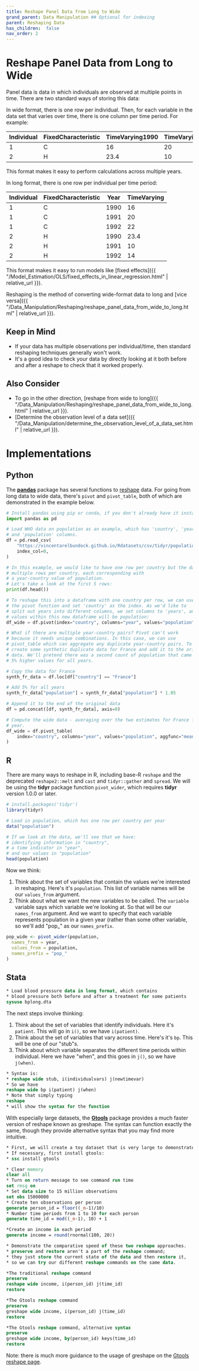 ```yaml
---
title: Reshape Panel Data from Long to Wide
grand_parent: Data Manipulation ## Optional for indexing
parent: Reshaping Data
has_children:  false
nav_order: 2
---
```


# Reshape Panel Data from Long to Wide

Panel data is data in which individuals are observed at multiple points in time. There are two standard ways of storing this data:

In wide format, there is one row per individual. Then, for each variable in the data set that varies over time, there is one column per time period. For example:

| Individual | FixedCharacteristic | TimeVarying1990 | TimeVarying1991 | TimeVarying1992 |
|------------|---------------------|-----------------|-----------------|-----------------|
| 1          | C                   | 16              | 20              | 22              |
| 2          | H                   | 23.4            | 10              | 14              |

This format makes it easy to perform calculations across multiple years.

In long format, there is one row per individual per time period:

| Individual | FixedCharacteristic | Year | TimeVarying |
|------------|---------------------|------|-------------|
| 1          | C                   | 1990 | 16          |
| 1          | C                   | 1991 | 20          |
| 1          | C                   | 1992 | 22          |
| 2          | H                   | 1990 | 23.4        |
| 2          | H                   | 1991 | 10          |
| 2          | H                   | 1992 | 14          |

This format makes it easy to run models like [fixed effects]({{ "/Model_Estimation/OLS/fixed_effects_in_linear_regression.html" | relative_url }}).

Reshaping is the method of converting wide-format data to long and [vice versa]({{ "/Data_Manipulation/Reshaping/reshape_panel_data_from_wide_to_long.html" | relative_url }}).

## Keep in Mind

- If your data has multiple observations per individual/time, then standard reshaping techniques generally won't work.
- It's a good idea to check your data by directly looking at it both before and after a reshape to check that it worked properly.

## Also Consider

- To go in the other direction, [reshape from wide to long]({{ "/Data_Manipulation/Reshaping/reshape_panel_data_from_wide_to_long.html" | relative_url }}).
- [Determine the observation level of a data set]({{ "/Data_Manipulation/determine_the_observation_level_of_a_data_set.html" | relative_url }}).

# Implementations

## Python

The [**pandas**](https://pandas.pydata.org/) package has several functions to [reshape](https://pandas.pydata.org/pandas-docs/stable/user_guide/reshaping.html) data. For going from long data to wide data, there's `pivot` and `pivot_table`, both of which are demonstrated in the example below.

```python
# Install pandas using pip or conda, if you don't already have it installed.
import pandas as pd

# Load WHO data on population as an example, which has 'country', 'year',
# and 'population' columns.
df = pd.read_csv(
    "https://vincentarelbundock.github.io/Rdatasets/csv/tidyr/population.csv",
    index_col=0,
)

# In this example, we would like to have one row per country but the data have
# multiple rows per country, each corresponding with
# a year-country value of population.
# Let's take a look at the first 5 rows:
print(df.head())

# To reshape this into a dataframe with one country per row, we can use
# the pivot function and set 'country' as the index. As we'd like to
# split out years into different columns, we set columns to 'years', and the
# values within this new dataframe will be population:
df_wide = df.pivot(index="country", columns="year", values="population")

# What if there are multiple year-country pairs? Pivot can't work
# because it needs unique combinations. In this case, we can use
# pivot_table which can aggregate any duplicate year-country pairs. To test it, let's
# create some synthetic duplicate data for France and add it to the original
# data. We'll pretend there was a second count of population that came in with
# 5% higher values for all years.

# Copy the data for France
synth_fr_data = df.loc[df["country"] == "France"]

# Add 5% for all years
synth_fr_data["population"] = synth_fr_data["population"] * 1.05

# Append it to the end of the original data
df = pd.concat([df, synth_fr_data], axis=0)

# Compute the wide data - averaging over the two estimates for France for each
# year.
df_wide = df.pivot_table(
    index="country", columns="year", values="population", aggfunc="mean"
)

```

## R

There are many ways to reshape in R, including base-R `reshape` and the deprecated `reshape2::melt` and `cast` and `tidyr::gather` and `spread`. We will be using the **tidyr** package function `pivot_wider`, which requires **tidyr** version 1.0.0 or later.

```r
# install.packages('tidyr')
library(tidyr)

# Load in population, which has one row per country per year
data("population")

# If we look at the data, we'll see that we have:
# identifying information in "country",
# a time indicator in "year",
# and our values in "population"
head(population)

```

Now we think:
1. Think about the set of variables that contain the values we're interested in reshaping. Here's it's `population`. This list of variable names will be our `values_from` argument.
2. Think about what we want the new variables to be called. The `variable` variable says which variable we're looking at. So that will be our `names_from` argument. And we want to specify that each variable represents population in a given year (rather than some other variable, so we'll add "pop_" as our `names_prefix`.

```r
pop_wide <- pivot_wider(population,
  names_from = year,
  values_from = population,
  names_prefix = "pop_"
)

```

## Stata

```stata
* Load blood pressure data in long format, which contains
* blood pressure both before and after a treatment for some patients
sysuse bplong.dta
```

The next steps involve thinking:
1. Think about the set of variables that identify individuals. Here it's `patient`. This will go in `i()`, so we have `i(patient)`.
2. Think about the set of variables that vary across time. Here's it's `bp`. This will be one of our "stub"s.
3. Think about which variable separates the different time periods within individual. Here we have "when", and this goes in `j()`, so we have `j(when)`.

```stata
* Syntax is:
* reshape wide stub, i(individualvars) j(newtimevar)
* So we have
reshape wide bp i(patient) j(when)
* Note that simply typing
reshape
* will show the syntax for the function
```

With especially large datasets, the [**Gtools**](https://gtools.readthedocs.io/en/latest/index.html) package provides a much faster version of reshape known as greshape. The syntax can function exactly the same, though they provide alternative syntax that you may find more intuitive.

```stata
* First, we will create a toy dataset that is very large to demonstrate the speed gains
* If necessary, first install gtools:
* ssc install gtools

* Clear memory
clear all
* Turn on return message to see command run time
set rmsg on
* Set data size to 15 million observations
set obs 15000000
* Create ten observations per person
generate person_id = floor((_n-1)/10)
* Number time periods from 1 to 10 for each person
generate time_id = mod((_n-1), 10) + 1

*Create an income in each period
generate income = round(rnormal(100, 20))

* Demonstrate the comparative speed of these two reshape approaches.
* preserve and restore aren't a part of the reshape command;
* they just store the current state of the data and then restore it,
* so we can try our different reshape commands on the same data.

*The traditional reshape command
preserve
reshape wide income, i(person_id) j(time_id)
restore

*The Gtools reshape command
preserve
greshape wide income, i(person_id) j(time_id)
restore

*The Gtools reshape command, alternative syntax
preserve
greshape wide income, by(person_id) keys(time_id)
restore
```

Note: there is much more guidance to the usage of greshape on the [Gtools reshape page](https://gtools.readthedocs.io/en/latest/usage/greshape/index.html).

